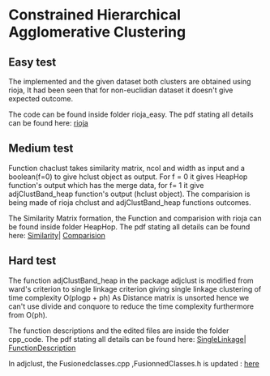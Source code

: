 # Constrained Hierarchical Agglomerative Clustering

## Easy test 
The implemented and the given dataset both clusters are obtained using rioja, It had been seen that for non-euclidian dataset it doesn't give expected outcome.

The code can be found inside folder rioja_easy. 
The pdf stating all details can be found here: [rioja](https://github.com/parismita/gsoc-2017/blob/master/rioja_easy/easy.pdf)

## Medium test 
Function chaclust takes similarity matrix, ncol and width as input and a boolean(f=0) to give hclust object as output. For f = 0 it gives HeapHop function's output which has the merge data, for f= 1 it give adjClustBand_heap function's output (hclust object).
The comparision is being made of rioja chclust and adjClustBand_heap functions outcomes. 

The Similarity Matrix formation, the Function and comparision with rioja can be found inside folder HeapHop. 
The pdf stating all details can be found here: [Similarity](https://github.com/parismita/gsoc-2017/blob/master/HeapHop/similarity.pdf)| [Comparision](https://github.com/parismita/gsoc-2017/blob/master/HeapHop/comp.pdf)

## Hard test 
The function adjClustBand_heap in the package adjclust is modified from ward's criterion to single linkage criterion giving single linkage clustering of time complexity O(plogp + ph)
As Distance matrix is unsorted hence we can't use divide and conquore to reduce the time complexity furthermore from O(ph).

The function descriptions and the edited files are inside the folder cpp_code. 
The pdf stating all details can be found here: [SingleLinkage](https://github.com/parismita/gsoc-2017/blob/master/cpp_codes/singleLinkage.pdf)| [FunctionDescription](https://github.com/parismita/gsoc-2017/blob/master/cpp_codes/FunctionDescription.pdf)

In adjclust, the Fusionedclasses.cpp ,FusionnedClasses.h is updated : [here](https://github.com/pneuvial/adjclust/compare/master...parismita:master)
